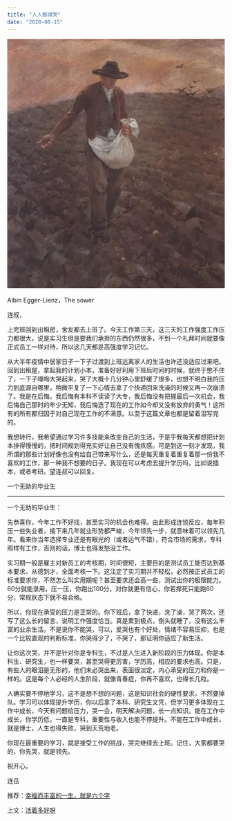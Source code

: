 ```yaml
---
title: "人人都得哭"
date: "2020-08-15"
---
```


  

![连岳文章](images/连岳文章picture-21.jpg)

Albin Egger-Lienz，The sower

  

连叔，

  

上完班回到出租房，舍友都去上班了。今天工作第三天，这三天的工作强度工作压力都很大，说是实习生但是要我们承担的东西仍然很多，不到一个礼拜时间就要像正式员工一样对待，所以这几天都是高强度学习记忆。

  

从大半年疫情中居家日子一下子过渡到上班远离家人的生活也许还没适应过来吧。回到出租屋，拿起我的计划小本，准备好好利用下班后时间的时候，就终于憋不住了，一下子嚎啕大哭起来，哭了大概十几分钟心里舒缓了很多，也想不明白我的压力到底源自哪里，稍微平复了一下心情去拿了个快递回来洗澡的时候又再一次崩溃了。我是在后悔，我后悔有本科不读读了大专，我后悔没有把握最后一次机会，我后悔自己那时的年少无知，我后悔选了现在的工作如今却又没有放弃的勇气！这所有的所有都归因于对自己现在工作的不满意。以至于这篇文章也都是留着泪写完的。

  

我想转行，我希望通过学习许多技能来改变自己的生活，于是乎我每天都想把计划本排得慢慢的，把时间规划得充实好让自己没有愧疚感。可是到这一刻才发现，我所谓的那些计划好像也没有给自己带来写什么，还是每天重复着重复着那一份我不喜欢的工作，那一种我不想要的日子。我现在可以考虑去提升学历吗，比如说插本，或者考研。望连叔可以回复。

  

一个无助的毕业生

  

* * *

  

一个无助的毕业生：

  

先恭喜你，今年工作不好找，甚至实习的机会也难得。由此形成连锁反应，每年积压一些失业者，接下来几年就业形势都严峻，今年领先一步，就意味着可以领先几年。看来你当年选择专业还是有眼光的（或者运气不错），符合市场的需求，专科照样有工作，否则的话，博士也得发愁没工作。

  

实习期一般是雇主对新员工的考核期，时间很短，主要目的是测试员工能否达到基本要求，从德到才，全面考核一下。这注定了实习期并不轻松，必然按正式员工的标准要求你，不然怎么叫实用期呢？甚至要求还会高一些，测试出你的极限能力。60分就能录用，压一压，你跑出100分，对你就更有信心，你若撑死只能跑60分，常规状态下就不易合格。

  

所以，你现在承受的压力是正常的。你下班后，拿了快递，洗了澡，哭了两次，还写了这么长的留言，说明工作强度恰当。真是累到极点，倒头就睡了，没有这么丰富的业余生活。不是说你不能哭，可以，爱哭也有个好处，情绪不容易压抑，也是一个比较直观的判断标准，你哭得少了，不哭了，那证明你适应了新生活。

  

让你这次哭，并不是针对你是专科生，不过是人生进入新阶段的压力体现。你是本科生、研究生，也一样要哭，甚至哭得更厉害，学历高，相应的要求也高。只是，有些人的眼泪是无形的，他们未必哭出来，表面很淡定，内心承受的压力和你是一样的。这是每个人必经的人生阶段，就像青春痘，你再不喜欢，也得长几粒。

  

人确实要不停地学习，这不是想不想的问题，这是知识社会的硬性要求，不然要掉队。学习可以体现提升学历，你以后拿了本科、研究生文凭，但学习更多体现在工作中成长，今天有问题给压力，哭一会，明天解决问题，长一点知识。能在工作中成长，你学历低，一直是专科，重要性与收入也能不停提升。不能在工作中成长，就是博士，人生也得失败，哭到天荒地老。

  

你现在最重要的学习，就是接受工作的挑战，哭完继续去上班。记住，大家都要哭的，你先哭，就是领先。

  

祝开心。

  

连岳

  

推荐：[幸福而丰富的一生，就是六个字](http://mp.weixin.qq.com/s?__biz=MjM5NDU0Mjk2MQ==&mid=2651645764&idx=1&sn=a0de5f4558466e57d7bec4f5aa75a80b&chksm=bd7e635a8a09ea4c7b5a962ee4140ca0d978202d9276f859cfa5a9dffea8bb792d9f2e128cc3&scene=21#wechat_redirect)

上文：[活着多好呀](http://mp.weixin.qq.com/s?__biz=MjM5NDU0Mjk2MQ==&mid=2651646425&idx=1&sn=7b3631cdca24fb51d08884da4ee8ca03&chksm=bd7e6dc78a09e4d16c11941d3c3e2ea8d766320667be8b4fc5cc80a23635b9007a56a09f27e7&scene=21#wechat_redirect)
